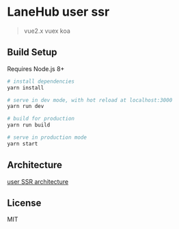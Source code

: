 # LaneHub  user ssr

> vue2.x vuex koa

## Build Setup
Requires Node.js 8+

``` bash
# install dependencies
yarn install 

# serve in dev mode, with hot reload at localhost:3000
yarn run dev

# build for production
yarn run build

# serve in production mode
yarn start
```

## Architecture
[user SSR architecture](doc/architecture.md)

## License
MIT
